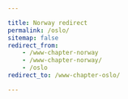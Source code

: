 ```yaml
---

title: Norway redirect
permalink: /oslo/
sitemap: false
redirect_from: 
    - /www-chapter-norway
    - /www-chapter-norway/
    - /oslo
redirect_to: /www-chapter-oslo/

---
```


